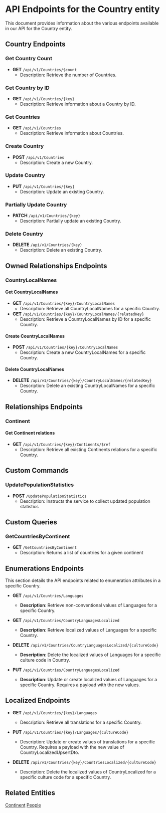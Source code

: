 # API Endpoints for the Country entity

This document provides information about the various endpoints available in our API for the Country entity.

## Country Endpoints

### Get Country Count
- **GET** `/api/v1/Countries/$count`
  - Description: Retrieve the number of Countries.

### Get Country by ID
- **GET** `/api/v1/Countries/{key}`
  - Description: Retrieve information about a Country by ID.
  
### Get Countries
- **GET** `/api/v1/Countries`
  - Description: Retrieve information about Countries.

### Create Country
- **POST** `/api/v1/Countries`
  - Description: Create a new Country.

### Update Country
- **PUT** `/api/v1/Countries/{key}`
  - Description: Update an existing Country.

### Partially Update Country
- **PATCH** `/api/v1/Countries/{key}`
  - Description: Partially update an existing Country.
 
### Delete Country
- **DELETE** `/api/v1/Countries/{key}`
  - Description: Delete an existing Country.

## Owned Relationships Endpoints

### CountryLocalNames

#### Get CountryLocalNames
- **GET** `/api/v1/Countries/{key}/CountryLocalNames`
  - Description: Retrieve all CountryLocalNames for a specific Country.
- **GET** `/api/v1/Countries/{key}/CountryLocalNames/{relatedKey}`
  - Description: Retrieve a CountryLocalNames by ID for a specific Country.

#### Create CountryLocalNames
- **POST** `/api/v1/Countries/{key}/CountryLocalNames`
  - Description: Create a new CountryLocalNames for a specific Country.

#### Delete CountryLocalNames
- **DELETE** `/api/v1/Countries/{key}/CountryLocalNames/{relatedKey}`
  - Description: Delete an existing CountryLocalNames for a specific Country.

## Relationships Endpoints

### Continent

#### Get Continent relations
- **GET** `/api/v1/Countries/{key}/Continents/$ref`
  - Description: Retrieve all existing Continents relations for a specific Country.


## Custom Commands

### UpdatePopulationStatistics
- **POST** `/UpdatePopulationStatistics`
  - Description: Instructs the service to collect updated population statistics

## Custom Queries

### GetCountriesByContinent
- **GET** `/GetCountriesByContinent`
  - Description: Returns a list of countries for a given continent

## Enumerations Endpoints

This section details the API endpoints related to enumeration attributes in a specific Country.
- **GET** `/api/v1/Countries/Languages`
  - **Description**: Retrieve non-conventional values of Languages for a specific Country.
  
- **GET** `/api/v1/Countries/CountryLanguagesLocalized`
  - **Description**: Retrieve localized values of Languages for a specific Country.

- **DELETE** `/api/v1/Countries/CountryLanguagesLocalized/{cultureCode}`
  - **Description**: Delete the localized values of Languages for a specific culture code in Country.

- **PUT** `/api/v1/Countries/CountryLanguagesLocalized`
  - **Description**: Update or create localized values of Languages for a specific Country. Requires a payload with the new values.
## Localized Endpoints
- **GET** `/api/v1/Countries/{key}/Languages`
  - Description: Retrieve all translations for a specific Country.

- **PUT** `/api/v1/Countries/{key}/Languages/{cultureCode}`
    - Description: Update or create values of translations for a specific Country. Requires a payload with the new value of CountryLocalizedUpsertDto.

- **DELETE** `/api/v1/Countries/{key}/CountriesLocalized/{cultureCode}`
    - Description: Delete the localized values of CountryLocalized for a specific culture code for a specific Country.


## Related Entities

[Continent](ContinentEndpoints.md)
[People](PeopleEndpoints.md)